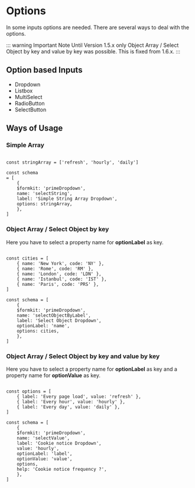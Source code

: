 # Options

In some inputs options are needed. There are several ways to deal with the options.

::: warning Important Note 
Until  Version 1.5.x only Object Array / Select Object by key and value by key was possible. This is fixed from 1.6.x.
:::

## Option based Inputs

- Dropdown
- Listbox
- MultiSelect
- RadioButton
- SelectButton

## Ways of Usage

### Simple Array

```vue

const stringArray = ['refresh', 'hourly', 'daily']

const schema
= [
    {
    $formkit: 'primeDropdown',
    name: 'selectString',
    label: 'Simple String Array Dropdown',
    options: stringArray,
    },
]

```

### Object Array / Select Object by key

Here you have to select a property name for **optionLabel** as key.

```vue

const cities = [
    { name: 'New York', code: 'NY' },
    { name: 'Rome', code: 'RM' },
    { name: 'London', code: 'LDN' },
    { name: 'Istanbul', code: 'IST' },
    { name: 'Paris', code: 'PRS' },
]

const schema = [
    {
    $formkit: 'primeDropdown',
    name: 'selectObjectByLabel',
    label: 'Select Object Dropdown',
    optionLabel: 'name',
    options: cities,
    },
]

```

### Object Array / Select Object by key and value by key

Here you have to select a property name for **optionLabel** as key and a property name for **optionValue** as key.


```vue

const options = [
    { label: 'Every page load', value: 'refresh' },
    { label: 'Every hour', value: 'hourly' },
    { label: 'Every day', value: 'daily' },
]

const schema = [
    {
    $formkit: 'primeDropdown',
    name: 'selectValue',
    label: 'Cookie notice Dropdown',
    value: 'hourly',
    optionLabel: 'label',
    optionValue: 'value',
    options,
    help: 'Cookie notice frequency ?',
    },
]

```